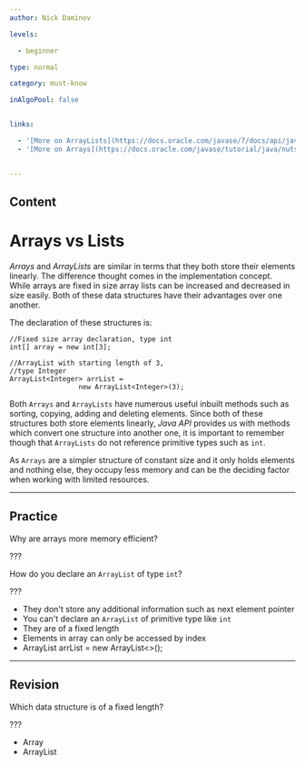 ```yaml
---
author: Nick Daminov

levels:

  - beginner

type: normal

category: must-know

inAlgoPool: false


links:

  - '[More on ArrayLists](https://docs.oracle.com/javase/7/docs/api/java/util/ArrayList.html){website}'
  - '[More on Arrays](https://docs.oracle.com/javase/tutorial/java/nutsandbolts/arrays.html){website}'


---
```

## Content
# Arrays vs Lists

*Arrays* and *ArrayLists* are similar in terms that they both store their elements linearly. The difference thought comes in the implementation concept. While arrays are fixed in size array lists can be increased and decreased in size easily. Both of these data structures have their advantages over one another.

The declaration of these structures is:
```
//Fixed size array declaration, type int
int[] array = new int[3];

//ArrayList with starting length of 3,
//type Integer
ArrayList<Integer> arrList =
                 new ArrayList<Integer>(3);
```

Both `Arrays` and `ArrayLists` have numerous useful inbuilt methods such as sorting, copying, adding and deleting elements. Since both of these structures both store elements linearly, *Java API* provides us with methods which convert one structure into another one, it is important to remember though that `ArrayLists` do not reference primitive types such as `int`.

As `Arrays` are a simpler structure of constant size and it only holds elements and nothing else, they occupy less memory and can be the deciding factor when working with limited resources.

---
## Practice

Why are arrays more memory efficient?

???

How do you declare an `ArrayList` of type `int`?

???


* They don't store any additional information such as next element pointer
* You can't declare an `ArrayList` of primitive type like `int`
* They are of a fixed length
* Elements in array can only be accessed by index
* ArrayList<int> arrList = new ArrayList<>();

---
## Revision

Which data structure is of a fixed length?

???


* Array
* ArrayList


